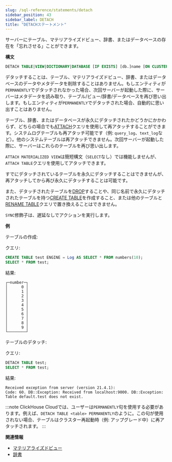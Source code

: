 ```yaml
---
slug: /sql-reference/statements/detach
sidebar_position: 43
sidebar_label: DETACH
title: "DETACHステートメント"
---
```


サーバーにテーブル、マテリアライズドビュー、辞書、またはデータベースの存在を「忘れさせる」ことができます。

**構文**

``` sql
DETACH TABLE|VIEW|DICTIONARY|DATABASE [IF EXISTS] [db.]name [ON CLUSTER cluster] [PERMANENTLY] [SYNC]
```

デタッチすることは、テーブル、マテリアライズドビュー、辞書、またはデータベースのデータやメタデータを削除することはありません。もしエンティティが`PERMANENTLY`でデタッチされなかった場合、次回サーバーが起動した際に、サーバーはメタデータを読み取り、テーブル/ビュー/辞書/データベースを再び思い出します。もしエンティティが`PERMANENTLY`でデタッチされた場合、自動的に思い出すことはありません。

テーブル、辞書、またはデータベースが永久にデタッチされたかどうかにかかわらず、どちらの場合でも[ATTACH](../../sql-reference/statements/attach.md)クエリを使用して再アタッチすることができます。システムログテーブルも再アタッチ可能です（例: `query_log`、`text_log`など）。他のシステムテーブルは再アタッチできません。次回サーバーが起動した際に、サーバーはこれらのテーブルを再び思い出します。

`ATTACH MATERIALIZED VIEW`は簡短構文（`SELECT`なし）では機能しませんが、`ATTACH TABLE`クエリを使用してアタッチできます。

すでにデタッチされているテーブルを永久にデタッチすることはできませんが、再アタッチしてから再び永久にデタッチすることは可能です。

また、デタッチされたテーブルを[DROP](../../sql-reference/statements/drop.md#drop-table)することや、同じ名前で永久にデタッチされたテーブルを持つ[CREATE TABLE](../../sql-reference/statements/create/table.md)を作成すること、または他のテーブルと[RENAME TABLE](../../sql-reference/statements/rename.md)クエリで置き換えることはできません。

`SYNC`修飾子は、遅延なしでアクションを実行します。

**例**

テーブルの作成:

クエリ:

``` sql
CREATE TABLE test ENGINE = Log AS SELECT * FROM numbers(10);
SELECT * FROM test;
```

結果:

``` text
┌─number─┐
│      0 │
│      1 │
│      2 │
│      3 │
│      4 │
│      5 │
│      6 │
│      7 │
│      8 │
│      9 │
└────────┘
```

テーブルのデタッチ:

クエリ:

``` sql
DETACH TABLE test;
SELECT * FROM test;
```

結果:

``` text
Received exception from server (version 21.4.1):
Code: 60. DB::Exception: Received from localhost:9000. DB::Exception: Table default.test does not exist.
```

:::note
ClickHouse Cloudでは、ユーザーは`PERMANENTLY`句を使用する必要があります。例えば、`DETACH TABLE <table> PERMANENTLY`のように。この句が使用されない場合、テーブルはクラスター再起動時（例: アップグレード中）に再アタッチされます。
:::

**関連情報**

- [マテリアライズドビュー](/sql-reference/statements/create/view#materialized-view)
- [辞書](../../sql-reference/dictionaries/index.md)
